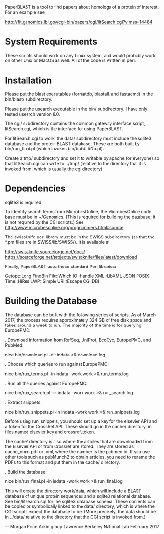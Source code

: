 PaperBLAST is a tool to find papers about homologs of a protein of interest. For an example see

http://fit.genomics.lbl.gov/cgi-bin/papers/cgi/litSearch.cgi?vimss=14484

# System Requirements

These scripts should work on any Linux system, and would probably work
on other Unix or MacOS as well. All of the code is written in perl.

# Installation

Please put the blast executables (formatdb,
blastall, and fastacmd) in the bin/blast/ subdirectory.

Please put the usearch executable in the bin/ subdirectory. I have only
tested usearch version 8.0.

The cgi/ subdirectory contains the common gateway interface script,
litSearch.cgi, which is the interface for using PaperBLAST.

For litSearch.cgi to work, the data/ subdirectory must include the
sqlite3 database and the protein BLAST database. These are both built
by bin/run_final.pl (which invokes bin/buildLitDb.pl).

Create a tmp/ subdirectory and set it to writable by apache (or
everyone) so that litSearch.cgi can write to ../tmp/ (relative to the
directory that it is invoked from, which is usually the cgi directory)

# Dependencies

sqlite3 is required

To identify search terms from MicrobesOnline, the MicrobesOnline code
base must be in ~/Genomics. (This is required for building the
database; it is not required by the CGI scripts.) See
http://www.microbesonline.org/programmers.html#source

The swissknife perl library must be in the SWISS subdirectory (so that
the *.pm files are in SWISS/lib/SWISS/). It is available at

http://swissknife.sourceforge.net/docs/
https://sourceforge.net/projects/swissknife/files/latest/download

Finally, PaperBLAST uses these standard Perl libraries:

Getopt::Long
FindBin
File::Which
IO::Handle
XML::LibXML
JSON
POSIX
Time::HiRes
LWP::Simple
URI::Escape
CGI
DBI

# Building the Database

The database can be built with the following series of scripts. As of
March 2017, the process requires approximately 324 GB of free disk
space and takes around a week to run. The majority of the time is for
querying EuropePMC.

. Download information from RefSeq, UniProt, EcoCyc, EuropePMC, and
PubMed:

nice bin/download.pl -dir indata >& download.log


. Choose which queries to run against EuropePMC:

nice bin/run_terms.pl -in indata -work work >& run_terms.log


. Run all the queries against EuropePMC:

nice bin/run_search.pl -in indata -work work >& run_search.log


. Extract snippets:

nice bin/run_snippets.pl -in indata -work work >& run_snippets.log

Before using run_snippets, you should set up a key for the elsevier API
and a token for the CrossRef API. These should go in the cache/ directory, in files named elsevier key and crossref_token.

The cache/ directory is also where the articles that are downloaded
from the Elsevier API or from Crossref are stored. They are stored as
cache_nnnn.pdf or .xml, where the number is the pubmed id. If you use
other tools such as pubMunch2 to obtain articles, you need to rename
the PDFs to this format and put them in the cache/ directory.

. Build the database:

nice bin/run_final.pl -in indata -work work >& run_final.log

This will create the directory work/data, which will include a BLAST
database of unique protein sequences and a sqlite3 relational
database. See bin/litsearch.sql for the sqlite3 database schema. These
contents can be copied or symbolically linked to the data/ directory,
which is where the CGI scripts expect the database to be. (More
precisely, the data should be in ../data/ relative to the directory
that the CGI script is invoked from.)

-- Morgan Price
Arkin group
Lawrence Berkeley National Lab
February 2017
